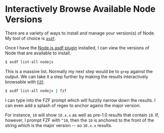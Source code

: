 # Interactively Browse Available Node Versions

There are a variety of ways to install and manage your version(s) of Node. My
tool of choice is [`asdf`](https://github.com/asdf-vm/asdf).

Once I have the [Node.js asdf plugin](https://github.com/asdf-vm/asdf-nodejs)
installed, I can view the versions of Node that are available to install.

```bash
$ asdf list-all nodejs
```

This is a massive list. Normally my next step would be to `grep` against the
output. We can take it a step further by making the results interactively
browsable with [`FZF`](https://github.com/junegunn/fzf).

```bash
$ asdf list-all nodejs | fzf
```

I can type into the FZF prompt which will fuzzily narrow down the results. I
can even add a splash of regex to anchor agains the major version.

For instance, `10` will show `10.x.x` as well as pre-1.0 results that contain
`10`. If, however, I prompt FZF with `^10`, then the `10` is anchored to the
front of the string which is the major version -- so `10.x.x` results.
